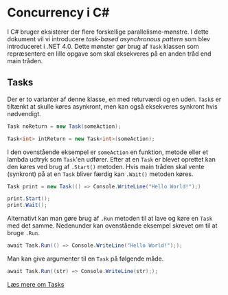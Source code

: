 # Concurrency i C#
I C# bruger eksisterer der flere forskellige parallelisme-mønstre. I dette dokument vil vi introducere _task-based asynchronous pattern_ som blev introduceret i .NET 4.0. Dette mønster gør brug af `Task` klassen som repræsentere en lille opgave som skal eksekveres på en anden tråd end main tråden.

## Tasks
Der er to varianter af denne klasse, en med returværdi og en uden. `Task`s er tiltænkt at skulle køres asynkront, men kan også eksekveres synkront hvis nødvendigt.
```csharp
Task noReturn = new Task(someAction);

Task<int> intReturn = new Task<int>(someAction);
```
I den ovenstående eksempel er `someAction` en funktion, metode eller et lambda udtryk som `Task`'en udfører. Efter at en `Task` er blevet oprettet kan den køres ved brug af `.Start()` metoden. Hvis main tråden skal vente (synkront) på at en `Task` bliver færdig kan `.Wait()` metoden køres.
```csharp
Task print = new Task(() => Console.WriteLine("Hello World!");)

print.Start();
print.Wait();
```


Alternativt kan man gøre brug af `.Run` metoden til at lave og køre en `Task` med det samme. Nedenunder kan ovenstående eksempel skrevet om til at bruge `.Run`.
```csharp
await Task.Run(() => Console.WriteLine("Hello World!"););
```
Man kan give argumenter til en `Task` på følgende måde.
```csharp
await Task.Run((str) => Console.WriteLine(str););
```

[Læs mere om Tasks](https://docs.microsoft.com/en-us/dotnet/api/system.threading.tasks.task?view=netstandard-2.0)
